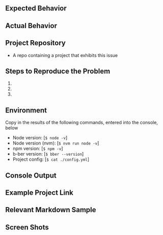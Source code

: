 ## Expected Behavior

## Actual Behavior

## Project Repository

- A repo containing a project that exhibits this issue

## Steps to Reproduce the Problem
  1.
  2.
  3.

## Environment

Copy in the results of the following commands, entered into the console, below

- Node version: [`$ node -v`]
- Node version (nvm): [`$ nvm run node -v`]
- npm version: [`$ npm -v`]
- b-ber version: [`$ bber --version`]
- Project config: [`$ cat ./config.yml`]

## Console Output

## Example Project Link

## Relevant Markdown Sample
  
## Screen Shots
